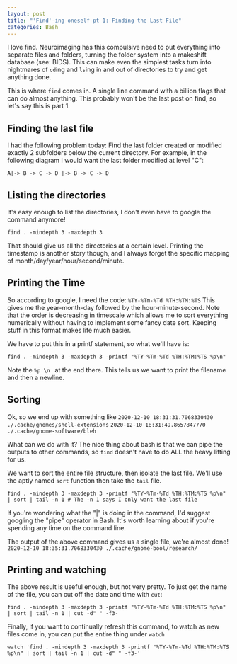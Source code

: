 ```yaml
---
layout: post
title: "'Find'-ing oneself pt 1: Finding the Last File"
categories: Bash
---
```

I love find. Neuroimaging has this compulsive need to put everything into separate files and folders, turning the folder system into a makeshift database (see: BIDS). This can make even the simplest tasks turn into nightmares of `cd`ing and `ls`ing in and out of directories to try and get anything done. 

This is where `find` comes in. A single line command with a billion flags that can do almost anything. This probably won't be the last post on find, so let's say this is part 1. 

## Finding the last file

I had the following problem today: Find the last folder created or modified exactly 2 subfolders below the current directory.
For example, in the following diagram I would want the last folder modified at level "C":

`A|-> B -> C -> D
  |-> B -> C -> D `


## Listing the directories

It's easy enough to list the directories, I don't even have to google the command anymore!

`find . -mindepth 3 -maxdepth 3`

That should give us all the directories at a certain level. Printing the timestamp is another story though, and I always forget the specific mapping of month/day/year/hour/second/minute.

## Printing the Time

So according to google, I need the code: `%TY-%Tm-%Td %TH:%TM:%TS`
This gives me the year-month-day followed by the hour-minute-second. Note that the order is decreasing in timescale which allows me to sort everything numerically without having to implement some fancy date sort. Keeping stuff in this format makes life much easier. 

We have to put this in a printf statement, so what we'll have is:

`find . -mindepth 3 -maxdepth 3 -printf "%TY-%Tm-%Td %TH:%TM:%TS %p\n"`

Note the `%p \n ` at the end there. This tells us we want to print the filename and then a newline. 

## Sorting 

Ok, so we end up with something like 
`2020-12-10 18:31:31.7068330430 ./.cache/gnomes/shell-extensions`
`2020-12-10 18:31:49.8657847770 ./.cache/gnome-software/bleh` 

What can we do with it? The nice thing about bash is that we can pipe the outputs to other commands, so `find` doesn't have to do ALL the heavy lifting for us. 

We want to sort the entire file structure, then isolate the last file. We'll use the aptly named `sort` function then take the `tail` file. 

`find . -mindepth 3 -maxdepth 3 -printf "%TY-%Tm-%Td %TH:%TM:%TS %p\n" | sort | tail -n 1 # The -n 1 says I only want the last file`

If you're wondering what the "|" is doing in the command, I'd suggest googling the "pipe" operator in Bash. It's worth learning about if you're spending any time on the command line. 

The output of the above command gives us a single file, we're almost done!
`2020-12-10 18:35:31.7068330430 ./.cache/gnome-bool/research/` 


## Printing and watching

The above result is useful enough, but not very pretty. To just get the name of the file, you can cut off the date and time with `cut`:

`find . -mindepth 3 -maxdepth 3 -printf "%TY-%Tm-%Td %TH:%TM:%TS %p\n" | sort | tail -n 1 | cut -d" " -f3-`

Finally, if you want to continually refresh this command, to watch as new files come in, you can put the entire thing under `watch`

`watch 'find . -mindepth 3 -maxdepth 3 -printf "%TY-%Tm-%Td %TH:%TM:%TS %p\n" | sort | tail -n 1 | cut -d" " -f3-'`


